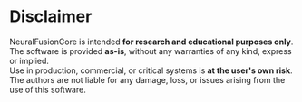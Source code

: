 # Disclaimer

NeuralFusionCore is intended **for research and educational purposes only**.  
The software is provided **as-is**, without any warranties of any kind, express or implied.  
Use in production, commercial, or critical systems is **at the user's own risk**.  
The authors are not liable for any damage, loss, or issues arising from the use of this software.